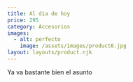 ```yaml
---
title: Al dia de hoy
price: 295
category: Accesorios
images:
  - alt: perfecto
    image: /assets/images/product6.jpg
layout: layouts/product.njk
---
```

Ya va bastante bien el asunto
